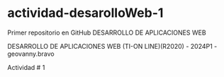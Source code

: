 # actividad-desarolloWeb-1
Primer repositorio en GitHub DESARROLLO DE APLICACIONES WEB

DESARROLLO DE APLICACIONES WEB (TI-ON LINE)(R2020) - 2024P1 - geovanny.bravo


Actividad # 1
